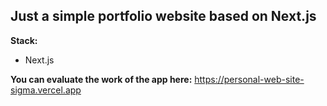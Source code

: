 ## Just a simple portfolio website based on Next.js

**Stack:**
- Next.js

**You can evaluate the work of the app here:** https://personal-web-site-sigma.vercel.app